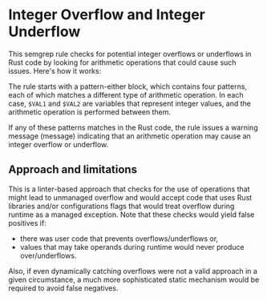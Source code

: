 # Integer Overflow and Integer Underflow
This semgrep rule checks for potential integer overflows or underflows in Rust
code by looking for arithmetic operations that could cause such issues. Here's
how it works:

The rule starts with a pattern-either block, which contains four patterns, 
each of which matches a different type of arithmetic operation. 
In each case, `$VAL1` and `$VAL2` are variables that represent integer values,
and the arithmetic operation is performed between them.

If any of these patterns matches in the Rust code, the rule issues a warning
message (message) indicating that an arithmetic 
operation may cause an integer overflow or underflow. 


## Approach and limitations
This is a linter-based approach that checks for the use of operations that 
might lead to unmanaged overflow and would accept code that uses Rust libraries
and/or  configurations  flags that would treat overflow during runtime as a
managed exception. Note that these checks would yield false positives if:
- there was user code that prevents overflows/underflows or, 
- values that may take operands during runtime would never produce over/underflows. 
 
Also, if even dynamically catching overflows were not a valid approach in a given
circumstance, a much more sophisticated static mechanism would be required to avoid
false negatives.     
